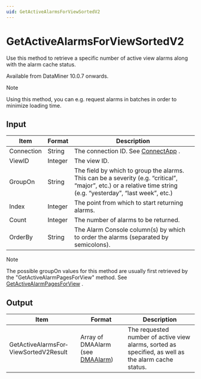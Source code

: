 ```yaml
---
uid: GetActiveAlarmsForViewSortedV2
---
```


# GetActiveAlarmsForViewSortedV2

Use this method to retrieve a specific number of active view alarms along with the alarm cache status.

Available from DataMiner 10.0.7 onwards.

> [!NOTE]
> Using this method, you can e.g. request alarms in batches in order to minimize loading time.

## Input

| Item       | Format  | Description                                                                                                                                                     |
|------------|---------|-----------------------------------------------------------------------------------------------------------------------------------------------------------------|
| Connection | String  | The connection ID. See [ConnectApp](xref:ConnectApp) .                                                                                                            |
| ViewID     | Integer | The view ID.                                                                                                                                                    |
| GroupOn    | String  | The field by which to group the alarms. This can be a severity (e.g. “critical”, “major”, etc.) or a relative time string (e.g. “yesterday”, “last week”, etc.) |
| Index      | Integer | The point from which to start returning alarms.                                                                                                                 |
| Count      | Integer | The number of alarms to be returned.                                                                                                                            |
| OrderBy    | String  | The Alarm Console column(s) by which to order the alarms (separated by semicolons).                                                                             |

> [!NOTE]
> The possible groupOn values for this method are usually first retrieved by the "GetActiveAlarmPagesForView" method. See [GetActiveAlarmPagesForView](xref:GetActiveAlarmPagesForView) .

## Output

| Item                                  | Format                                                                   | Description                                                                                         |
|---------------------------------------|--------------------------------------------------------------------------|-----------------------------------------------------------------------------------------------------|
| GetActiveAlarmsFor­ViewSortedV2Result | Array of DMAAlarm (see [DMAAlarm](xref:DMAAlarm)) | The requested number of active view alarms, sorted as specified, as well as the alarm cache status. |

